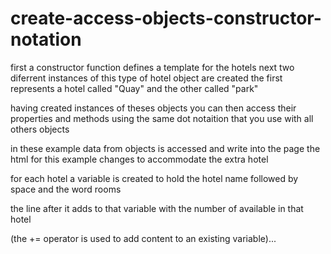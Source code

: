 # create-access-objects-constructor-notation

first a constructor function defines a template for the hotels
next two diferrent instances of this type of hotel object are created
the first represents a hotel called "Quay" and the other called "park"

having created instances of theses objects you can then
access their properties and methods using the same dot notaition
that you use with all others objects

in these example data from objects is accessed and write into the page the html for this example changes to accommodate the extra hotel

for each hotel a variable is created to hold the hotel name followed by space and the word rooms

the line after it adds to that variable with the number of available in that hotel

(the += operator is used to add content to an existing variable)...
